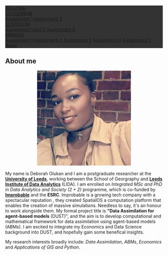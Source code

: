 

<head>
<style>
ul {
    list-style-type: none;
    margin: 0;
    padding: 0;
    overflow: hidden;
    background-color: #333;
}

li {
    float: left;
}

li a, .dropbtn {
    display: inline-block;
    color: white;
    text-align: center;
    padding: 14px 16px;
    text-decoration: none;
}

li a:hover, .dropdown:hover .dropbtn {
    background-color: #FFA500;
}

li.dropdown {
    display: inline-block;
}

.dropdown-content {
    display: none;
    position: absolute;
    background-color: #f9f9f9;
    min-width: 160px;
    box-shadow: 0px 8px 16px 0px rgba(0,0,0,0.2);
    z-index: 1;
}

.dropdown-content a {
    color: black;
    padding: 12px 16px;
    text-decoration: none;
    display: block;
    text-align: left;
}

.dropdown-content a:hover {background-color: #FFA500}

.dropdown:hover .dropdown-content {
    display: block;
}
</style>
</head>
<body>

<ul>
  <li><a href="#home">About Me</a></li>
  
  <li class="dropdown">
    <a href="javascript:void(0)" class="dropbtn">GEOG5995M</a>
    <div class="dropdown-content">
      <a href="#">Assignment 1</a>
        <a href="#">Assignment 2</a>
    </div>
  </li>
    <li class="dropdown">
    <a href="javascript:void(0)" class="dropbtn">SLSP5301M </a>
    <div class="dropdown-content">
      <a href="#">Assignment 1 and 2</a>
        <a href="#">Assignment 3</a>
    </div>
  </li>
    </li>
    <li class="dropdown">
    <a href="javascript:void(0)" class="dropbtn">MM8040</a>
    <div class="dropdown-content">
      <a href="#">Assignment 1</a>
        <a href="#">Assignment 2</a>
          <a href="#">Assignment 3</a>
            <a href="#">Assignment 4</a>
              <a href="#">Assignment 5</a>
    </div>
  </li>
  <li><a href="https://datacdt.org/">News</a></li>
</ul>

</body>



## About me
<p align="center">
  <img src="me1.jpg">
</p>

My name is Deborah Olukan and I am a postgraduate researcher at the **[University of Leeds](https://www.leeds.ac.uk/)**, working between the School of Georgraphy and **[Leeds Institute of Data Analytics](https://lida.leeds.ac.uk/)** (LIDA). I am enrolled on _Integrated MSc and PhD in Data Analytics and Society (2 + 2)_ programme, which is co-funded by **[Improbable](https://improbable.io/)** and the **ESRC**. Improbable is a growing tech company with a spectacular reputation , they created SpatialOS a computation platform that enables the creation of massive simulations. Needless to say, it's an honour to work alongside them. My formal project title is **"Data Assimilation for agent-based models** (DUST)", and the aim is to develop computational and mathematical framework for data assimilation using agent-based models (ABMs). I am excited to integrate my Economics and Data Science background into DUST, and hopefully gain some benefical insights. 

My research interests broadly include: _Data Assimilation_, _ABMs_, _Economics_ and _Applications of GIS and Python_.

